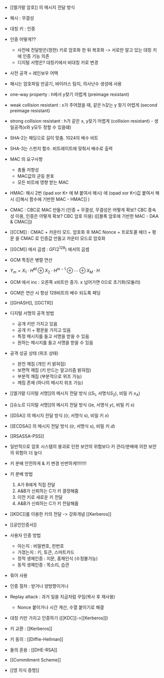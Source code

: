 - [[엘가말 암호]] 의 메시지 전달 방식

- 해시 : 무결성
- 대칭 키 : 인증
- 인증 어떻게??
    - 사전에 전달받은(정한) 키로 암호화 한 뒤 복호화 -> 서로만 알고 있는 대칭 키에 인증 기능 의존
    - 디지털 서명은? 대칭키에서 비대칭 키로 변경

- 사전 공격 = 레인보우 어택 
- 해시는 암호파일 만글기, 바이러스 탐지, 의사난수 생성에 사용

- one-way property : h에서 y찾기 어렵게 (preimage resistant)
- weak collision resistant : x가 주어졌을 때, 같은 h갖는 y 찾기 어렵게 (second preimage resistant)
- strong collision resistant : h가 같은 x, y찾기 어렵게 (collision resistant) - 생일공격(x와 y모두 정할 수 있을떄)


- SHA-2는 패딩으로 길이 맞춤. 1024의 배수 비트
- SHA-3는 스펀지 함수. 비트레이트에 맞춰서 배수로 출력

- MAC 의 요구사항
    - 충돌 저항성
    - MAC값의 균등 분포
    - 모든 비트에 영향 받는 MAC

- HMAC: 해시 2번 (ipad xor  K+ 에 M 붙여서 해시) 에 (opad xor K+)값 붙여서 해시
  ([[해시 함수에 기반한 MAC - HMAC]] )
- CMAC : CBC로 MAC 만들기 
  (인증 + 무결성, 무결성은 어떻게 확보? CBC 종속성 이용, 인증은 어떻게 확보? CBC 암호 이용)
  ([[블록 암호에 기반한 MAC - DAA & CMAC]])
  
- [[CCM]] : CMAC + 카운터 모드. 암호화 후 MAC
  Nonce + 프로토콜 헤더 + 평문 을 CMAC 로 인증값 만들고 카운터 모드로 암호화

- [[GCM]] 에서 곱셈 : $GF(2^{128})$ 에서의 곱셈
- GCM 특징은 병렬 연산
- $Y_m= X_1\cdot H^M \oplus X_2\cdot H^{m-1} \oplus \cdots \oplus X_M\cdot H$
- GCM 에서 inc : 오른쪽 x비트만 증가. x 넘어가면 0으로 초기화(모듈러)
- GCM은 연산 시 항상 128비트의 배수 되도록 패딩
- [[GHASH]], [[GCTR]]


- 디지털 서명의 공격 방법
    - 공개 키만 가지고 있음
    - 공개 키 + 평문을 가지고 있음
    - 특정 메시지를 들고 서명을 받을 수 있음
    - 원하는 메시지를 들고 서명을 받을 수 있음
-  공격 성공 상태 (위조 상태)
    - 완전 깨짐 (개인 키 밝혀짐)
    - 보편적 깨짐 (키 만드는 알고리즘 밝혀짐)
    - 부분적 깨짐 (부분적으로 위조 가능)
    - 깨짐 존재 (하나의 메시지 위조 가능)
- [[엘가말 디지털 서명]]의 메시지 전달 방식 (($S_1$, 서명식$S_2$), 비밀 키 $x_A$)
- [[슈노르 디지털 서명]]의 메시지 전달 방식 ((e, 서명식 $y$), 비밀 키 $s$)
- [[DSA]] 의 메시지 전달 방식 ((r, 서명식 s), 비밀 키 $x$)
- [[ECDSA]] 의 메시지 전달 방식 ((r, 서명식 s), 비밀 키 $d$)

- [[RSASSA-PSS]]

- 일반적으로 암호 시스템의 붕괴로 인한 보안의 위험보다 키 관리/분배에 의한 보안의 위험이 더 높다
- 키 분배 안전하게 & 키 변경 빈번하게!!!!!!!!

- 키 분배 방법
    1. A가 B에게 직접 전달
    2. A&B가 신뢰하는 C가 키 결정해줌
    3. 이전 키로 새로운 키 전달
    4. A&B가 신뢰하는 C가 키 전달해줌

- [[KDC]]를 이용한 키의 전달 -> 강화개념 [[Kerberos]]
- [[공인인증서]]


- 사용자 인증 방법
    - 아는지 : 비밀번호, 핀번호
    - 가졌는지 : 키, 토큰, 스마트카드
    - 정적 생체인증 : 지문, 홍채인식 (수정불가능)
    - 동적 생체인증 : 목소리, 습관
- 묶어 사용

- 인증 절차 : 받거나 양방향이거나
- Replay attack : 과거 일을 지금처럼 꾸밈(복사 후 재사용)
	- Nonce 붙이거나 시간 계산, 수열 붙이기로 해결
- 대칭 키만 가지고 인증하기 ([[KDC]]->[[Kerberos]])

- 키 교환 : [[Kerberos]]
- 키 동의 : [[Diffie-Hellman]]
- 둘의 혼용 : [[DHE-RSA]]

- [[Commitment Scheme]]

- [[영 지식 증명]]